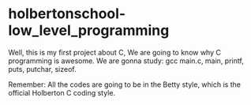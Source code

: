 # holbertonschool-low_level_programming
Well, this is my first project about C, We are going to know why C programming is awesome. We are gonna study: gcc main.c, main, printf, puts, putchar, sizeof.

Remember: All the codes are going to be in the Betty style, which is the official Holberton C coding style. 

